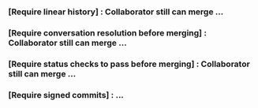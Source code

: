 ### [Require linear history] : Collaborator still can merge ...

### [Require conversation resolution before merging] : Collaborator still can merge ...

### [Require status checks to pass before merging] : Collaborator still can merge ...

### [Require signed commits] : ... 